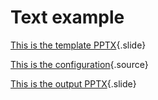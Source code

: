 # Text example

[This is the template PPTX](template.pptx){.slide}

[This is the configuration](gramex.yaml.source){.source}

[This is the output PPTX](output.pptx){.slide}
